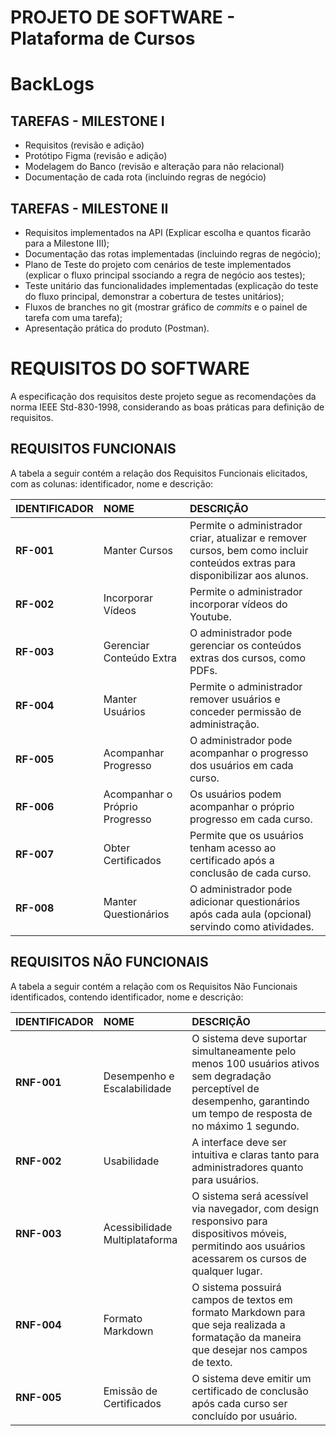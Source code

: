 # PROJETO DE SOFTWARE - Plataforma de Cursos

# BackLogs

## TAREFAS - MILESTONE I

- Requisitos (revisão e adição)
- Protótipo Figma (revisão e adição)
- Modelagem do Banco (revisão e alteração para não relacional)
- Documentação de cada rota (incluindo regras de negócio)

## TAREFAS - MILESTONE II

- Requisitos implementados na API (Explicar escolha e quantos ficarão para a Milestone III);
- Documentação das rotas implementadas (incluindo regras de negócio);
- Plano de Teste do projeto com cenários de teste implementados (explicar o fluxo principal ssociando a regra de negócio aos testes);
- Teste unitário das funcionalidades implementadas (explicação do teste do fluxo principal, demonstrar a cobertura de testes unitários);
- Fluxos de branches no git (mostrar gráfico de _commits_ e o painel de tarefa com uma tarefa);
- Apresentação prática do produto (Postman).

# REQUISITOS DO SOFTWARE

A especificação dos requisitos deste projeto segue as recomendações da norma IEEE Std-830-1998, considerando as boas práticas para definição de requisitos.  

## REQUISITOS FUNCIONAIS

A tabela a seguir contém a relação dos Requisitos Funcionais elicitados, com as colunas: identificador, nome e descrição:

| IDENTIFICADOR | NOME                    | DESCRIÇÃO                                                                                                                                          |  
|:-------------|:------------------------|:----------------------------------------------------------------------------------------------------------------------------------------------------|  
| **RF-001**   | Manter Cursos                  | Permite o administrador criar, atualizar e remover cursos, bem como incluir conteúdos extras para disponibilizar aos alunos. |
| **RF-002**   | Incorporar Vídeos              | Permite o administrador incorporar vídeos do Youtube. |
| **RF-003**   | Gerenciar Conteúdo Extra       | O administrador pode gerenciar os conteúdos extras dos cursos, como PDFs. |
| **RF-004**   | Manter Usuários                | Permite o administrador remover usuários e conceder permissão de administração. |
| **RF-005**   | Acompanhar Progresso           | O administrador pode acompanhar o progresso dos usuários em cada curso. |
| **RF-006**   | Acompanhar o Próprio Progresso | Os usuários podem acompanhar o próprio progresso em cada curso. |
| **RF-007**   | Obter Certificados             | Permite que os usuários tenham acesso ao certificado após a conclusão de cada curso. |
| **RF-008**   | Manter Questionários           | O administrador pode adicionar questionários após cada aula (opcional) servindo como atividades. |


## REQUISITOS NÃO FUNCIONAIS
A tabela a seguir contém a relação com os Requisitos Não Funcionais identificados, contendo identificador, nome e descrição:

| IDENTIFICADOR | NOME                           | DESCRIÇÃO                                                                                                |  
|:-------------|:-------------------------------|:----------------------------------------------------------------------------------------------------------|  
| **RNF-001**  | Desempenho e Escalabilidade                      | O sistema deve suportar simultaneamente pelo menos 100 usuários ativos sem degradação perceptível de desempenho, garantindo um tempo de resposta de no máximo 1 segundo. |  
| **RNF-002**  | Usabilidade                     | A interface deve ser intuitiva e claras tanto para administradores quanto para usuários. |  
| **RNF-003**  |Acessibilidade Multiplataforma                   | O sistema será acessível via navegador, com design responsivo para dispositivos móveis, permitindo aos usuários acessarem os cursos de qualquer lugar. |
| **RNF-004**  | Formato Markdown                  | O sistema possuirá campos de textos em formato Markdown para que seja realizada a formatação da maneira que desejar nos campos de texto. |
| **RNF-005**  | Emissão de Certificados                 | O sistema deve emitir um certificado de conclusão após cada curso ser concluído por usuário. |